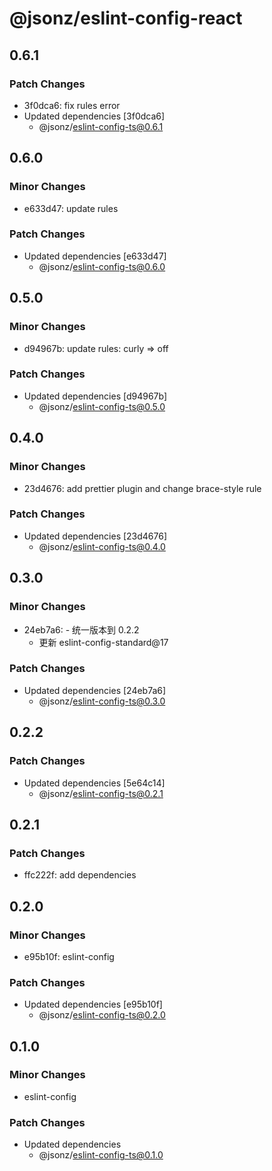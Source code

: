 # @jsonz/eslint-config-react

## 0.6.1

### Patch Changes

- 3f0dca6: fix rules error
- Updated dependencies [3f0dca6]
  - @jsonz/eslint-config-ts@0.6.1

## 0.6.0

### Minor Changes

- e633d47: update rules

### Patch Changes

- Updated dependencies [e633d47]
  - @jsonz/eslint-config-ts@0.6.0

## 0.5.0

### Minor Changes

- d94967b: update rules: curly => off

### Patch Changes

- Updated dependencies [d94967b]
  - @jsonz/eslint-config-ts@0.5.0

## 0.4.0

### Minor Changes

- 23d4676: add prettier plugin and change brace-style rule

### Patch Changes

- Updated dependencies [23d4676]
  - @jsonz/eslint-config-ts@0.4.0

## 0.3.0

### Minor Changes

- 24eb7a6: - 统一版本到 0.2.2
  - 更新 eslint-config-standard@17

### Patch Changes

- Updated dependencies [24eb7a6]
  - @jsonz/eslint-config-ts@0.3.0

## 0.2.2

### Patch Changes

- Updated dependencies [5e64c14]
  - @jsonz/eslint-config-ts@0.2.1

## 0.2.1

### Patch Changes

- ffc222f: add dependencies

## 0.2.0

### Minor Changes

- e95b10f: eslint-config

### Patch Changes

- Updated dependencies [e95b10f]
  - @jsonz/eslint-config-ts@0.2.0

## 0.1.0

### Minor Changes

- eslint-config

### Patch Changes

- Updated dependencies
  - @jsonz/eslint-config-ts@0.1.0
